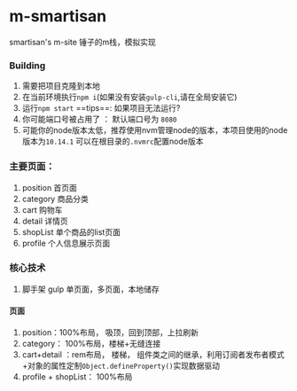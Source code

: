 # m-smartisan
smartisan's m-site
锤子的m栈，模拟实现
### Building
1. 需要把项目克隆到本地 
2. 在当前环境执行` npm i `(如果没有安装`gulp-cli`,请在全局安装它)
3. 运行`npm start`
==tips==: 如果项目无法运行?
1. 你可能端口号被占用了 ： 默认端口号为 `8080`
2. 可能你的node版本太低，推荐使用nvm管理node的版本，本项目使用的node版本为`10.14.1` 可以在根目录的`.nvmrc`配置node版本
### 主要页面：
1. position 首页面
2. category 商品分类
3. cart 购物车
4. detail 详情页
5. shopList 单个商品的list页面
6. profile 个人信息展示页面

### 核心技术
1. 脚手架 gulp
单页面，多页面，本地储存
#### 页面 
1. position：100%布局， 吸顶，回到顶部，上拉刷新 
2. category： 100%布局，楼梯+无缝连接
3. cart+detail ：rem布局， 楼梯， 组件类之间的继承，利用订阅者发布者模式+对象的属性定制`Object.defineProperty()`实现数据驱动
4. profile + shopList： 100%布局
 